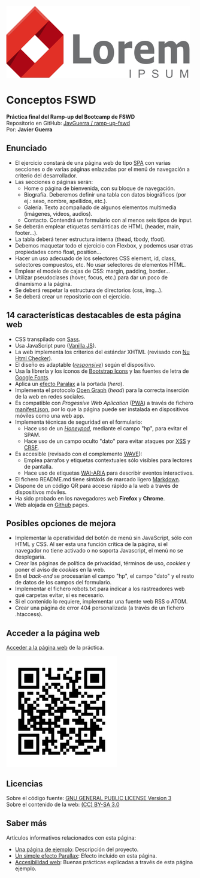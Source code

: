 ![icono](img/logo.svg)

# Conceptos FSWD

__Práctica final del Ramp-up del Bootcamp de FSWD__  
Repositorio en GitHub: [ JavGuerra / ramp-up-fswd](https://github.com/JavGuerra/ramp-up-fswd)  
Por: __Javier Guerra__  

## Enunciado

- El ejercicio constará de una página web de tipo [SPA](https://es.wikipedia.org/wiki/Single-page_application) con varias secciones o de varias páginas enlazadas por el menú de navegación a criterio del desarrollador.
- Las secciones o páginas serán:
    - Home o página de bienvenida, con su bloque de navegación.
    - Biografía. Deberemos definir una tabla con datos biográficos (por ej.: sexo, nombre, apellidos, etc.).
    - Galería. Texto acompañado de algunos elementos multimedia (imágenes, videos, audios).
    - Contacto. Contendrá un formulario con al menos seis tipos de input.
- Se deberán emplear etiquetas semánticas de HTML (header, main, footer...).
- La tabla deberá tener estructura interna (thead, tbody, tfoot).
- Debemos maquetar todo el ejercicio con Flexbox, y podemos usar otras propiedades como float, position...
- Hacer un uso adecuado de los selectores CSS element, id, class, selectores compuestos, etc. No usar selectores de elementos HTML.
- Emplear el modelo de cajas de CSS: margin, padding, border...
- Utilizar pseudoclases (hover, focus, etc.) para dar un poco de dinamismo a la página.
- Se deberá respetar la estructura de directorios (css, img...).
- Se deberá crear un repositorio con el ejercicio.

## 14 características destacables de esta página web

- CSS transpilado con [Sass](https://es.wikipedia.org/wiki/Sass).
- Usa JavaScript puro ([Vanilla JS](https://www.ardepizando.com/que-es-vanilla-js/)).
- La web implementa los criterios del estándar XHTML (revisado con [Nu Html Checker](https://html5.validator.nu/)).
- El diseño es adaptable ([_responsive_](https://es.wikipedia.org/wiki/Dise%C3%B1o_web_adaptable)) según el dispositivo.
- Usa la librería y los iconos de [Bootstrap Icons](https://icons.getbootstrap.com/) y las fuentes de letra de [Google Fonts](https://fonts.google.com/).
- Aplica un [efecto Paralax](https://blog.hubspot.es/marketing/efecto-parallax) a la portada (_hero_).
- Implementa el protocolo [Open Graph](https://ogp.me/) (_head_) para la correcta inserción de la web en redes sociales.
- Es compatible con _Progessive Web Aplication_ ([PWA](https://developer.mozilla.org/es/docs/Web/Progressive_web_apps)) a través de fichero [manifest.json](https://developer.mozilla.org/es/docs/Web/Manifest), por lo que la página puede ser instalada en dispositivos móviles como una web app.
- Implementa técnicas de seguridad en el formulario:
    - Hace uso de un [_Honeypod_](https://es.wikipedia.org/wiki/Honeypot), mediante el campo "hp", para evitar el SPAM.
    - Hace uso de un campo oculto "dato" para evitar ataques por [XSS](https://es.wikipedia.org/wiki/Cross-site_scripting) y [CRSF](https://es.wikipedia.org/wiki/Cross-site_request_forgery).
- Es accesible (revisado con el complemento [WAVE](https://wave.webaim.org/)):
    - Emplea párrafos y etiquetas contextuales sólo visibles para lectores de pantalla.
    - Hace uso de etiquetas [WAI-ARIA](https://en.wikipedia.org/wiki/WAI-ARIA) para describir eventos interactivos.
- El fichero README.md tiene sintáxis de marcado ligero [Markdown](https://es.wikipedia.org/wiki/Markdown).
- Dispone de un código QR para acceso rápido a la web a través de dispositivos móviles.
- Ha sido probado en los navegadores web __Firefox__ y __Chrome__.
- Web alojada en [Github](https://github.com/JavGuerra/ramp-up-fswd) pages.

## Posibles opciones de mejora

- Implementar la operatividad del botón de menú sin JavaScript, sólo con HTML y CSS. Al ser esta una función crítica de la página, si el navegador no tiene activado o no soporta Javascript, el menú no se desplegaría.
- Crear las páginas de política de privacidad, términos de uso, _cookies_ y poner el aviso de _cookies_ en la web.
- En el _back-end_ se procesarían el campo "hp", el campo "dato" y el resto de datos de los campos del formulario.
- Implementar el fichero robots.txt para indicar a los rastreadores web qué carpetas evitar, si es necesario.
- Si el contenido lo requiere, implementar una fuente web RSS o ATOM.
- Crear una página de error 404 personalizada (a través de un fichero .htaccess).

## Acceder a la página web

[Acceder a la página web](https://javguerra.github.io/ramp-up-fswd/index.html) de la práctica.

![icono](img/qrcode.svg)

## Licencias

Sobre el código fuente: [GNU GENERAL PUBLIC LICENSE Version 3](LICENSE)  
Sobre el contenido de la web: [(CC) BY-SA 3.0](https://creativecommons.org/licenses/by-sa/3.0/es/)

## Saber más

Artículos informativos relacionados con esta página:

- [Una página de ejemplo](https://javguerra.github.io/2022-04-23-pagina-de-ejemplo/): Descripción del proyecto.
- [Un simple efecto Parallax](https://javguerra.github.io/2022-05-03-parallax-simple/): Efecto incluido en esta página.
- [Accesibilidad web](https://javguerra.github.io/2022-05-08-accesibilidad/): Buenas prácticas explicadas a través de esta página ejemplo.
